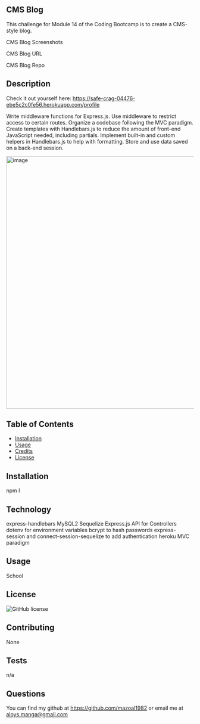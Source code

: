 ## CMS Blog
This challenge for Module 14 of the Coding Bootcamp is to create a CMS-style blog.

CMS Blog Screenshots

CMS Blog URL

CMS Blog Repo


## Description
Check it out yourself here: https://safe-crag-04476-ebe5c2c0fe56.herokuapp.com/profile

Write middleware functions for Express.js.
Use middleware to restrict access to certain routes.
Organize a codebase following the MVC paradigm.
Create templates with Handlebars.js to reduce the amount of front-end JavaScript needed, including partials.
Implement built-in and custom helpers in Handlebars.js to help with formatting.
Store and use data saved on a back-end session.

<img width="678" alt="image" src="https://github.com/mazoal1982/CMS-style-blog-site/assets/91248776/ef55db2e-dff9-4b66-ab92-17cf5d7600b4">


## Table of Contents 
- [Installation](#installation)
- [Usage](#usage)
- [Credits](#credits)
- [License](#license)

## Installation
 
npm I

## Technology

express-handlebars
MySQL2
Sequelize
Express.js API for Controllers
dotenv for environment variables
bcrypt to hash passwords
express-session and connect-session-sequelize to add authentication
heroku
MVC paradigm
 
## Usage
 
School

## License
 

  ![GitHub license](https://img.shields.io/badge/license-MIT-blue.svg)
  
 
## Contributing
 
None 


## Tests
 
n/a
 
## Questions
 
 You can find my github at https://github.com/mazoal1982 or email me at aloys.manga@gmail.com
